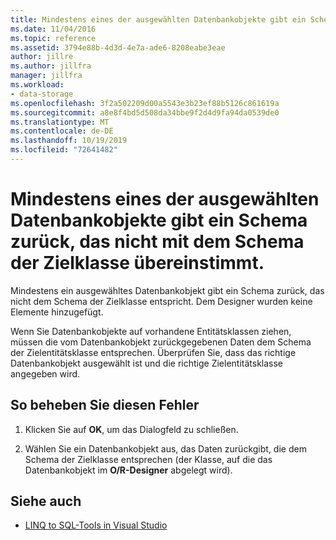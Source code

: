 ```yaml
---
title: Mindestens eines der ausgewählten Datenbankobjekte gibt ein Schema zurück, das nicht mit dem Schema der Zielklasse übereinstimmt.
ms.date: 11/04/2016
ms.topic: reference
ms.assetid: 3794e88b-4d3d-4e7a-ade6-8208eabe3eae
author: jillre
ms.author: jillfra
manager: jillfra
ms.workload:
- data-storage
ms.openlocfilehash: 3f2a502209d00a5543e3b23ef88b5126c861619a
ms.sourcegitcommit: a8e8f4bd5d508da34bbe9f2d4d9fa94da0539de0
ms.translationtype: MT
ms.contentlocale: de-DE
ms.lasthandoff: 10/19/2019
ms.locfileid: "72641482"
---
```

# <a name="one-or-more-selected-database-objects-return-a-schema-that-does-not-match-the-schema-of-the-target-class"></a>Mindestens eines der ausgewählten Datenbankobjekte gibt ein Schema zurück, das nicht mit dem Schema der Zielklasse übereinstimmt.

Mindestens ein ausgewähltes Datenbankobjekt gibt ein Schema zurück, das nicht dem Schema der Zielklasse entspricht. Dem Designer wurden keine Elemente hinzugefügt.

Wenn Sie Datenbankobjekte auf vorhandene Entitätsklassen ziehen, müssen die vom Datenbankobjekt zurückgegebenen Daten dem Schema der Zielentitätsklasse entsprechen. Überprüfen Sie, dass das richtige Datenbankobjekt ausgewählt ist und die richtige Zielentitätsklasse angegeben wird.

## <a name="to-correct-this-error"></a>So beheben Sie diesen Fehler

1. Klicken Sie auf **OK**, um das Dialogfeld zu schließen.

2. Wählen Sie ein Datenbankobjekt aus, das Daten zurückgibt, die dem Schema der Zielklasse entsprechen (der Klasse, auf die das Datenbankobjekt im **O/R-Designer** abgelegt wird).

## <a name="see-also"></a>Siehe auch

- [LINQ to SQL-Tools in Visual Studio](../data-tools/linq-to-sql-tools-in-visual-studio2.md)